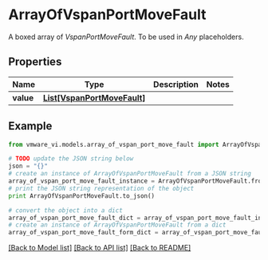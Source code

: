 # ArrayOfVspanPortMoveFault

A boxed array of *VspanPortMoveFault*. To be used in *Any* placeholders. 

## Properties
Name | Type | Description | Notes
------------ | ------------- | ------------- | -------------
**value** | [**List[VspanPortMoveFault]**](VspanPortMoveFault.md) |  | 

## Example

```python
from vmware_vi.models.array_of_vspan_port_move_fault import ArrayOfVspanPortMoveFault

# TODO update the JSON string below
json = "{}"
# create an instance of ArrayOfVspanPortMoveFault from a JSON string
array_of_vspan_port_move_fault_instance = ArrayOfVspanPortMoveFault.from_json(json)
# print the JSON string representation of the object
print ArrayOfVspanPortMoveFault.to_json()

# convert the object into a dict
array_of_vspan_port_move_fault_dict = array_of_vspan_port_move_fault_instance.to_dict()
# create an instance of ArrayOfVspanPortMoveFault from a dict
array_of_vspan_port_move_fault_form_dict = array_of_vspan_port_move_fault.from_dict(array_of_vspan_port_move_fault_dict)
```
[[Back to Model list]](../README.md#documentation-for-models) [[Back to API list]](../README.md#documentation-for-api-endpoints) [[Back to README]](../README.md)


